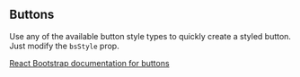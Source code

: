 ## Buttons

Use any of the available button style types to quickly create a styled button. Just modify the `bsStyle` prop.

[React Bootstrap documentation for buttons][react docs]


[react docs]: http://react-bootstrap.github.io/components.html#buttons
